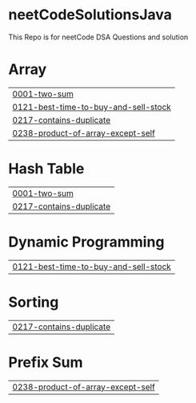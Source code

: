 # neetCodeSolutionsJava
This Repo is for neetCode DSA Questions and solution


# Array
|  |
| ------- |
| [0001-two-sum](https://github.com/umang1709/neetCodeSolutionsJava/tree/master/0001-two-sum) |
| [0121-best-time-to-buy-and-sell-stock](https://github.com/umang1709/neetCodeSolutionsJava/tree/master/0121-best-time-to-buy-and-sell-stock) |
| [0217-contains-duplicate](https://github.com/umang1709/neetCodeSolutionsJava/tree/master/0217-contains-duplicate) |
| [0238-product-of-array-except-self](https://github.com/umang1709/neetCodeSolutionsJava/tree/master/0238-product-of-array-except-self) |
# Hash Table
|  |
| ------- |
| [0001-two-sum](https://github.com/umang1709/neetCodeSolutionsJava/tree/master/0001-two-sum) |
| [0217-contains-duplicate](https://github.com/umang1709/neetCodeSolutionsJava/tree/master/0217-contains-duplicate) |
# Dynamic Programming
|  |
| ------- |
| [0121-best-time-to-buy-and-sell-stock](https://github.com/umang1709/neetCodeSolutionsJava/tree/master/0121-best-time-to-buy-and-sell-stock) |
# Sorting
|  |
| ------- |
| [0217-contains-duplicate](https://github.com/umang1709/neetCodeSolutionsJava/tree/master/0217-contains-duplicate) |
# Prefix Sum
|  |
| ------- |
| [0238-product-of-array-except-self](https://github.com/umang1709/neetCodeSolutionsJava/tree/master/0238-product-of-array-except-self) |